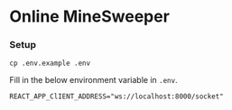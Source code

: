 # Online MineSweeper

### Setup

```shell
cp .env.example .env
```
Fill in the below environment variable in `.env`.

```shell
REACT_APP_ClIENT_ADDRESS="ws://localhost:8000/socket"
```